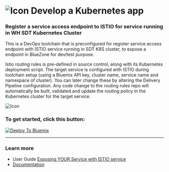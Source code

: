 # ![Icon](./.bluemix/secure-lock-kubernetes.png) Develop a Kubernetes app


### Register a service access endpoint to ISTIO for service running in WH SDT Kubernetes Cluster
This is a DevOps toolchain that is preconfigured for register service access endpoint with ISTIO service running in SDT K8S cluster, to expose a endpoint in BlueZone for dev/test purpose.

Istio routing rules is pre-defined in source control, along with its Kubernetes deployment script.
The target service is configured with ISTIO during toolchain setup (using a Bluemix API key, cluster name, service name and namespace of cluster). You can later change these by altering the Delivery Pipeline configuration.
Any code change to the routing rules repo will automatically be built, validated and update the routing policy in the Kubernetes cluster for the target service.

![Icon](./.bluemix/toolchain.png)

### To get started, click this button:
[![Deploy To Bluemix](https://console.bluemix.net/devops/graphics/create_toolchain_button.png)](https://console.bluemix.net/devops/setup/deploy/?repository=https%3A//github.com/yeungbo/secure-kube-toolchain)

---
### Learn more 

* User Guide [Exposing YOUR Service with ISTIO service](https://apps.na.collabserv.com/wikis/home?lang=en-us#!/wiki/Wa0a1d43ca7a0_4fff_87ff_04006c762969/page/Exposing%20YOUR%20Service%20with%20ISTIO%20service)
* [Documentation](https://apps.na.collabserv.com/wikis/home?lang=en-us#!/wiki/Wa0a1d43ca7a0_4fff_87ff_04006c762969/page/Multi-tenant%20Exposing%20Service%20with%20ISTIO)
